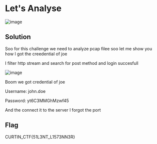 # Let's Analyse

![image](https://github.com/6E3372/Curtin-Malaysia-CTF-2023/assets/129729880/c193eb0e-4c32-45dd-9aa9-3b983d2bf0c5)

## Solution

Soo for this challenge we need to analyze pcap filee soo let me show you how I got the creedential of joe

I filter http stream and search for post method and login succesfull

![image](https://github.com/6E3372/Curtin-Malaysia-CTF-2023/assets/129729880/6b9de474-aae7-41d4-bfd8-af4f44a64115)

Boom we got credential of joe

Username: john.doe 

Password: yt6C3MMGhMzwf45

And the connect it to the server I forgot the port

## Flag

CURTIN_CTF{51L3NT_L1573NN3R}
